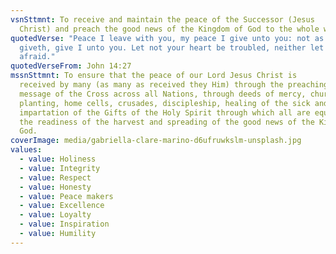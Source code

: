 ```yaml
---
vsnSttmnt: To receive and maintain the peace of the Successor (Jesus
  Christ) and preach the good news of the Kingdom of God to the whole world.
quotedVerse: "Peace I leave with you, my peace I give unto you: not as the world
  giveth, give I unto you. Let not your heart be troubled, neither let it be
  afraid."
quotedVerseFrom: John 14:27
mssnSttmnt: To ensure that the peace of our Lord Jesus Christ is
  received by many (as many as received they Him) through the preaching of the
  message of the Cross across all Nations, through deeds of mercy, church
  planting, home cells, crusades, discipleship, healing of the sick and
  impartation of the Gifts of the Holy Spirit through which all are equipped for
  the readiness of the harvest and spreading of the good news of the Kingdom of
  God.
coverImage: media/gabriella-clare-marino-d6ufruwkslm-unsplash.jpg
values:
  - value: Holiness
  - value: Integrity
  - value: Respect
  - value: Honesty
  - value: Peace makers
  - value: Excellence
  - value: Loyalty
  - value: Inspiration
  - value: Humility
---
```

